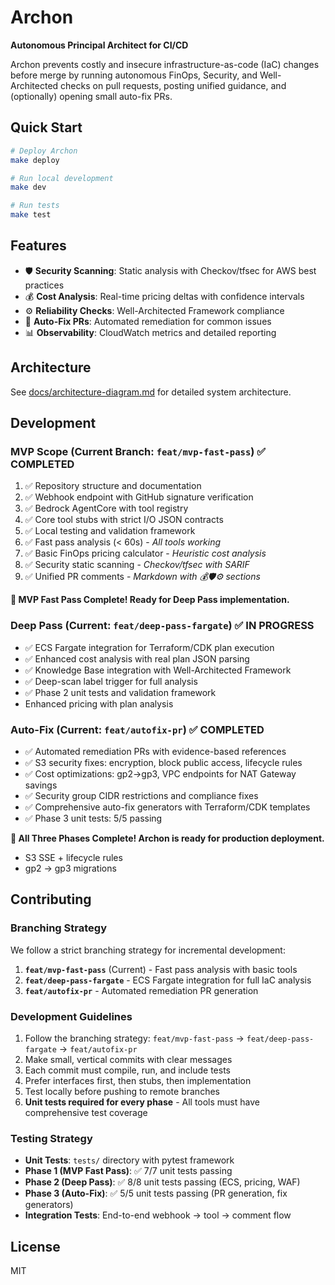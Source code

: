 # Archon

**Autonomous Principal Architect for CI/CD**

Archon prevents costly and insecure infrastructure-as-code (IaC) changes before merge by running autonomous FinOps, Security, and Well-Architected checks on pull requests, posting unified guidance, and (optionally) opening small auto-fix PRs.

## Quick Start

```bash
# Deploy Archon
make deploy

# Run local development
make dev

# Run tests
make test
```

## Features

- 🛡️ **Security Scanning**: Static analysis with Checkov/tfsec for AWS best practices
- 💰 **Cost Analysis**: Real-time pricing deltas with confidence intervals
- ⚙️ **Reliability Checks**: Well-Architected Framework compliance
- 🤖 **Auto-Fix PRs**: Automated remediation for common issues
- 📊 **Observability**: CloudWatch metrics and detailed reporting

## Architecture

See [docs/architecture-diagram.md](docs/architecture-diagram.md) for detailed system architecture.

## Development

### MVP Scope (Current Branch: `feat/mvp-fast-pass`) ✅ COMPLETED

1. ✅ Repository structure and documentation
2. ✅ Webhook endpoint with GitHub signature verification
3. ✅ Bedrock AgentCore with tool registry
4. ✅ Core tool stubs with strict I/O JSON contracts
5. ✅ Local testing and validation framework
6. ✅ Fast pass analysis (< 60s) - *All tools working*
7. ✅ Basic FinOps pricing calculator - *Heuristic cost analysis*
8. ✅ Security static scanning - *Checkov/tfsec with SARIF*
9. ✅ Unified PR comments - *Markdown with 💰🛡️⚙️ sections*

**🎉 MVP Fast Pass Complete! Ready for Deep Pass implementation.**

### Deep Pass (Current: `feat/deep-pass-fargate`) ✅ IN PROGRESS

- ✅ ECS Fargate integration for Terraform/CDK plan execution
- ✅ Enhanced cost analysis with real plan JSON parsing
- ✅ Knowledge Base integration with Well-Architected Framework
- ✅ Deep-scan label trigger for full analysis
- ✅ Phase 2 unit tests and validation framework
- Enhanced pricing with plan analysis

### Auto-Fix (Current: `feat/autofix-pr`) ✅ COMPLETED

- ✅ Automated remediation PRs with evidence-based references
- ✅ S3 security fixes: encryption, block public access, lifecycle rules
- ✅ Cost optimizations: gp2→gp3, VPC endpoints for NAT Gateway savings
- ✅ Security group CIDR restrictions and compliance fixes
- ✅ Comprehensive auto-fix generators with Terraform/CDK templates
- ✅ Phase 3 unit tests: 5/5 passing

**🎉 All Three Phases Complete! Archon is ready for production deployment.**
- S3 SSE + lifecycle rules
- gp2 → gp3 migrations

## Contributing

### Branching Strategy

We follow a strict branching strategy for incremental development:

1. **`feat/mvp-fast-pass`** (Current) - Fast pass analysis with basic tools
2. **`feat/deep-pass-fargate`** - ECS Fargate integration for full IaC analysis  
3. **`feat/autofix-pr`** - Automated remediation PR generation

### Development Guidelines

1. Follow the branching strategy: `feat/mvp-fast-pass` → `feat/deep-pass-fargate` → `feat/autofix-pr`
2. Make small, vertical commits with clear messages
3. Each commit must compile, run, and include tests
4. Prefer interfaces first, then stubs, then implementation
5. Test locally before pushing to remote branches
6. **Unit tests required for every phase** - All tools must have comprehensive test coverage

### Testing Strategy

- **Unit Tests**: `tests/` directory with pytest framework
- **Phase 1 (MVP Fast Pass)**: ✅ 7/7 unit tests passing
- **Phase 2 (Deep Pass)**: ✅ 8/8 unit tests passing (ECS, pricing, WAF)
- **Phase 3 (Auto-Fix)**: ✅ 5/5 unit tests passing (PR generation, fix generators)
- **Integration Tests**: End-to-end webhook → tool → comment flow

## License

MIT
